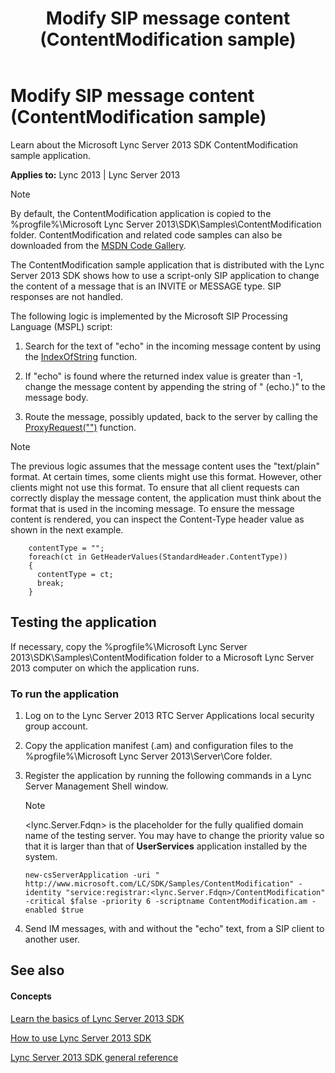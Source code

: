 ﻿---
title: Modify SIP message content (ContentModification sample)
TOCTitle: Modify SIP message content (ContentModification sample)
ms:assetid: 26f05d7c-8665-4d79-9cb4-3f4f4eb4b588
ms:mtpsurl: https://msdn.microsoft.com/library/Dn439094(v=office.15)
ms:contentKeyID: 57096261
ms.date: 07/24/2014
mtps_version: v=office.15
---

# Modify SIP message content (ContentModification sample)

Learn about the Microsoft Lync Server 2013 SDK ContentModification sample application.


**Applies to:** Lync 2013 | Lync Server 2013


> [!NOTE]
> <P>By default, the ContentModification application is copied to the %progfile%\Microsoft Lync Server 2013\SDK\Samples\ContentModification folder. ContentModification and related code samples can also be downloaded from the <A href="http://code.msdn.microsoft.com/lync-server-2013-modify-37847bc4">MSDN Code Gallery</A>.</P>



The ContentModification sample application that is distributed with the Lync Server 2013 SDK shows how to use a script-only SIP application to change the content of a message that is an INVITE or MESSAGE type. SIP responses are not handled.

The following logic is implemented by the Microsoft SIP Processing Language (MSPL) script:

1.  Search for the text of "echo" in the incoming message content by using the [IndexOfString](https://msdn.microsoft.com/library/hh364854\(v=office.15\)) function.

2.  If "echo" is found where the returned index value is greater than -1, change the message content by appending the string of " (echo.)" to the message body.

3.  Route the message, possibly updated, back to the server by calling the [ProxyRequest("")](https://msdn.microsoft.com/library/hh364778\(v=office.15\)) function.


> [!NOTE]
> <P>The previous logic assumes that the message content uses the "text/plain" format. At certain times, some clients might use this format. However, other clients might not use this format. To ensure that all client requests can correctly display the message content, the application must think about the format that is used in the incoming message. To ensure the message content is rendered, you can inspect the Content-Type header value as shown in the next example.</P>



``` 
    contentType = "";
    foreach(ct in GetHeaderValues(StandardHeader.ContentType))
    {
      contentType = ct;
      break;
    }
```

## Testing the application

If necessary, copy the %progfile%\\Microsoft Lync Server 2013\\SDK\\Samples\\ContentModification folder to a Microsoft Lync Server 2013 computer on which the application runs.

### To run the application

1.  Log on to the Lync Server 2013 RTC Server Applications local security group account.

2.  Copy the application manifest (.am) and configuration files to the %progfile%\\Microsoft Lync Server 2013\\Server\\Core folder.

3.  Register the application by running the following commands in a Lync Server Management Shell window.
    

    > [!NOTE]
    > <P>&lt;lync.Server.Fdqn&gt; is the placeholder for the fully qualified domain name of the testing server. You may have to change the priority value so that it is larger than that of <STRONG>UserServices</STRONG> application installed by the system.</P>

    
        new-csServerApplication -uri " http://www.microsoft.com/LC/SDK/Samples/ContentModification" -identity "service:registrar:<lync.Server.Fdqn>/ContentModification" -critical $false -priority 6 -scriptname ContentModification.am -enabled $true

4.  Send IM messages, with and without the "echo" text, from a SIP client to another user.

## See also

#### Concepts

[Learn the basics of Lync Server 2013 SDK](learn-the-basics-of-lync-server-2013-sdk.md)

[How to use Lync Server 2013 SDK](how-to-use-lync-server-2013-sdk.md)

[Lync Server 2013 SDK general reference](lync-server-2013-sdk-general-reference.md)

